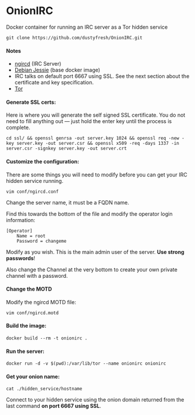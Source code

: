 # OnionIRC
Docker container for running an IRC server as a Tor hidden service

```
git clone https://github.com/dustyfresh/OnionIRC.git
```

#### Notes
* [ngircd](http://ngircd.barton.de/) (IRC Server)
* [Debian Jessie](https://hub.docker.com/_/debian/) (base docker image)
* IRC talks on default port 6667 using SSL. See the next section about the certificate and key specification.
* [Tor](https://www.torproject.org/)

#### Generate SSL certs:
Here is where you will generate the self signed SSL certificate. You do not need to fill anything out — just hold the enter key until the process is complete.
```
cd ssl/ && openssl genrsa -out server.key 1024 && openssl req -new -key server.key -out server.csr && openssl x509 -req -days 1337 -in server.csr -signkey server.key -out server.crt
```

#### Customize the configuration:
There are some things you will need to modify before you can get your IRC hidden service running.
```
vim conf/ngircd.conf
```

Change the server name, it must be a FQDN name.

Find this towards the bottom of the file and modify the operator login information:

```
[Operator]
    Name = root
    Password = changeme
```

Modify as you wish. This is the main admin user of the server. **Use strong passwords**!

Also change the Channel at the very bottom to create your own private channel with a password.

#### Change the MOTD
Modify the ngircd MOTD file:
```
vim conf/ngircd.motd
```

#### Build the image:
```
docker build --rm -t onionirc .
```

#### Run the server:
```
docker run -d -v $(pwd):/var/lib/tor --name onionirc onionirc
```

#### Get your onion name:
```
cat ./hidden_service/hostname
```

Connect to your hidden service using the onion domain returned from the last command **on port 6667 using SSL**.
